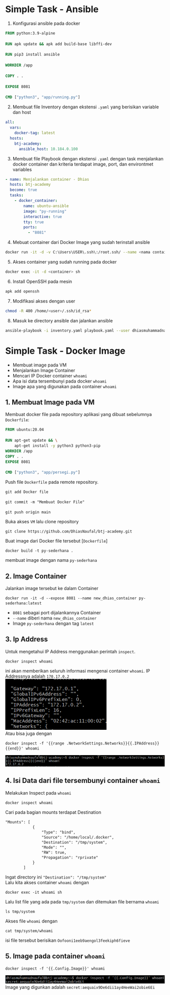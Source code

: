 # Simple Task - Ansible

1. Konfigurasi ansible pada docker

```dockerfile
FROM python:3.9-alpine

RUN apk update && apk add build-base libffi-dev

RUN pip3 install ansible

WORKDIR /app

COPY . .

EXPOSE 8081

CMD ["python3", "app/running.py"]

```

2. Membuat file Inventory dengan ekstensi `.yaml` yang berisikan variable dan host

```yaml
all:
  vars:
    docker-tag: latest
  hosts:
    btj-academy:
      ansible_host: 10.184.0.100
```

3. Membuat file Playbook dengan ekstensi `.yaml` dengan task menjalankan docker container dan kriteria terdapat image, port, dan environtmet variables

```yaml
- name: Menjalankan container - Dhias
  hosts: btj-academy
  become: true
  tasks:
    - docker_container:
        name: ubuntu-ansible
        image: "py-running"
        interactive: true
        tty: true
        ports:
          - "8081"
```

4. Mebuat container dari Docker Image yang sudah terinstall ansible

```bash
docker run -it -d -v C:\Users\USER\.ssh\:/root.ssh/ --name <nama container> <nama image>
```

5. Akses container yang sudah running pada docker

```bash
docker exec -it -d <container> sh
```

6. Install OpenSSH pada mesin

```bash
apk add openssh
```

7. Modifikasi akses dengan user

```bash
chmod -R 400 /home/<user>/.ssh/id_rsa*
```

8. Masuk ke directory ansible dan jalankan ansible

```bash
ansible-playbook -i inventory.yaml playbook.yaml --user dhiasmuhammadnaufal
```

# Simple Task - Docker Image

- Membuat image pada VM
- Menjalankan Image Container
- Mencari IP Docker container `whoami`
- Apa isi data tersembunyi pada docker `whoami`
- Image apa yang digunakan pada container `whoami`

## 1. Membuat Image pada VM

Membuat docker file pada repository aplikasi yang dibuat sebelumnya
`Dockerfile`:

```Dockerfile
FROM ubuntu:20.04

RUN apt-get update && \
    apt-get install -y python3 python3-pip
WORKDIR /app
COPY . .
EXPOSE 8081

CMD ["python3", "app/persegi.py"]
```

Push file `Dockerfile` pada remote repository.

```
git add Docker file

git commit -m "Membuat Docker File"

git push origin main
```

Buka akses `VM` lalu clone repository

```
git clone https://github.com/DhiasNaufal/btj-academy.git
```

Buat image dari Docker file tersebut [`Dockerfile`]

```
docker build -t py-sederhana .
```

membuat image dengan nama `py-sederhana`

## 2. Image Container

Jalankan image tersebut ke dalam Container

```
docker run -it -d --expose 8081 --name new_dhias_container py-sederhana:latest
```

- `8081` sebagai port dijalankannya Container
- `--name` diberi nama `new_dhias_container`
- Image `py-sederhana` dengan tag `latest`

## 3. Ip Address

Untuk mengetahui IP Address menggunakan perintah `inspect`.

```
docker inspect whoami
```

ini akan memberikan seluruh informasi mengenai container `whoami`. IP Addressnya adalah `170.17.0.2`<br>
![IP Address](asset/inspect.png)<br>
Atau bisa juga dengan

```
docker inspect -f '{{range .NetworkSettings.Networks}}{{.IPAddress}}{{end}}' whoami

```

![IP Address](asset/IPAddress2.png)

## 4. Isi Data dari file tersembunyi container `whoami`

Melakukan Inspect pada `whoami`

```
docker inspect whoami
```

Cari pada bagian mounts terdapat Destination

```
"Mounts": [
            {
                "Type": "bind",
                "Source": "/home/local/.docker",
                "Destination": "/tmp/system",
                "Mode": "",
                "RW": true,
                "Propagation": "rprivate"
            }
        ]
```

Ingat directory ini `"Destination": "/tmp/system"`<br>
Lalu kita akses container `whoami` dengan

```
docker exec -it whoami sh
```

Lalu list file yang ada pada `tmp/system` dan ditemukan file bernama `whoami`

```
ls tmp/system
```

Akses file `whoami` dengan

```
cat tmp/system/whoami
```

isi file tersebut berisikan `Oofooni1eeb9aengol3feekiph6fieve`

## 5. Image pada container `whoami`

```
docker inspect -f '{{.Config.Image}}' whoami
```

![IP Address](asset/image.png)<br>
Image yang digunkan adalah `secret:aequaix9De6dii1ay4HeeWai2obie6Ei`
